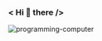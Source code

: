### < Hi 👋 there />

![programming-computer](https://user-images.githubusercontent.com/97894844/172505705-c39ca318-6fca-4260-950e-1bf44cad3bb7.gif)
